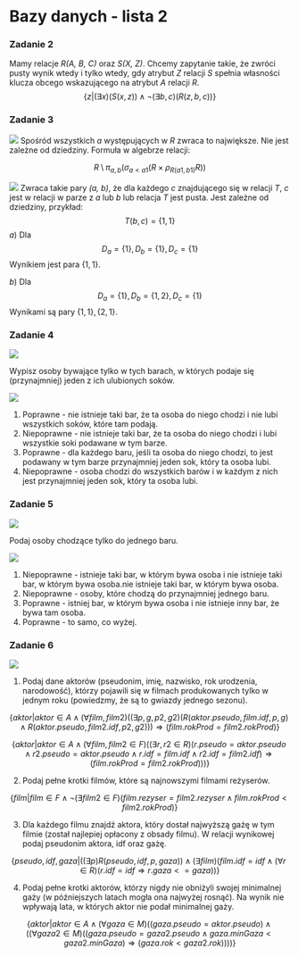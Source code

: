 # Bazy danych - lista 2


### Zadanie 2
Mamy relacje *R(A, B, C)* oraz *S(X, Z)*.
Chcemy zapytanie takie, że zwróci pusty wynik wtedy i tylko wtedy, gdy atrybut *Z* relacji *S* spełnia własności klucza obcego wskazującego na atrybut *A* relacji *R*. 
$$\{z | (\exists{x})(S(x, z)) \wedge \neg (\exists{b, c})(R(z, b, c)) \}$$

### Zadanie 3

![](https://imgur.com/8pqilDO.jpg)
Spośród wszystkich *a* występujących w *R* zwraca to największe.
Nie jest zależne od dziedziny.
Formuła w algebrze relacji:

$$R \setminus \pi_{a,b}(\sigma_{a<a1}(R \times \rho_{R(a1,b1)}R))$$

![](https://imgur.com/XVlrTTH.jpg)
Zwraca takie pary *(a, b)*, że dla każdego *c* znajdującego się w relacji *T*, *c* jest w relacji w parze z *a* lub *b* lub relacja *T* jest pusta.
Jest zależne od dziedziny, przykład:
$$T(b, c) = \{1, 1\}$$
$a)$ Dla
$$D_a = \{1\} , D_b = \{1\}, D_c = \{1\}$$
Wynikiem jest para $\{1, 1\}$.

$b)$ Dla
$$D_a = \{1\}, D_b = \{1, 2\}, D_c = \{1\}$$
Wynikami są pary $\{1, 1\}, \{2, 1\}$.

### Zadanie 4
![](https://i.imgur.com/g1IdXnV.png)

Wypisz osoby bywające tylko w tych barach, w których podaje się (przynajmniej) jeden z ich ulubionych soków.

![](https://i.imgur.com/cmjApJb.png)

1. Poprawne - nie istnieje taki bar, że ta osoba do niego chodzi i nie lubi wszystkich soków, które tam podają. 
2. Niepoprawne - nie istnieje taki bar, że ta osoba do niego chodzi i lubi wszystkie soki podawane w tym barze.
3. Poprawne - dla każdego baru, jeśli ta osoba do niego chodzi, to jest podawany w tym barze przynajmniej jeden sok, który ta osoba lubi.
4. Niepoprawne - osoba chodzi do wszystkich barów i w każdym z nich jest przynajmniej jeden sok, który ta osoba lubi.

### Zadanie 5
![](https://i.imgur.com/g1IdXnV.png)

Podaj osoby chodzące tylko do jednego baru.

![](https://i.imgur.com/X5mXw4Z.png)

1. Niepoprawne - istnieje taki bar, w którym bywa osoba i nie istnieje taki bar, w którym bywa osoba.nie istnieje taki bar, w którym bywa osoba.
2. Niepoprawne - osoby, które chodzą do przynajmniej jednego baru.
3. Poprawne - istniej bar, w którym bywa osoba i nie istnieje inny bar, że bywa tam osoba.
4. Poprawne - to samo, co wyżej.

### Zadanie 6

![](https://i.imgur.com/adFSqxu.png)

1. Podaj dane aktorów (pseudonim, imię, nazwisko, rok urodzenia, narodowość), którzy pojawili się w filmach produkowanych tylko w jednym roku (powiedzmy, że są to gwiazdy jednego sezonu).

$$ \{aktor | aktor \in A \wedge (\forall film, film2) ((
\exists p, g, p2, g2)(R(aktor.pseudo, film.idf, p, g) \wedge R(aktor.pseudo, film2.idf, p2, g2))) \Rightarrow (film.rokProd = film2.rokProd) \} $$

$$ \{aktor | aktor \in A \wedge (\forall film, film2 \in F)((\exists r, r2 \in R)(r.pseudo = aktor.pseudo \wedge r2.pseudo = aktor.pseudo \wedge r.idf = film.idf \wedge r2.idf = film2.idf) \Rightarrow (film.rokProd = film2.rokProd))) \} $$

2. Podaj pełne krotki filmów, które są najnowszymi filmami reżyserów.

$$ \{ film | film \in F \wedge \neg (\exists film2 \in F) (film.rezyser = film2.rezyser \wedge film.rokProd < film2.rokProd) \}$$

3. Dla każdego filmu znajdź aktora, który dostał najwyższą gażę w tym filmie (został najlepiej opłacony z obsady filmu). W relacji wynikowej podaj pseudonim aktora, idf oraz gażę.

$$ \{ pseudo, idf, gaza | ((\exists p)R(pseudo, idf, p, gaza)) \wedge (\exists film)(film.idf = idf \wedge (\forall r \in R)(r.idf = idf \Rightarrow r.gaza <= gaza)) \} $$

4. Podaj pełne krotki aktorów, którzy nigdy nie obniżyli swojej minimalnej gaży (w późniejszych latach mogła ona najwyżej rosnąć). Na wynik nie wpływają lata, w których aktor nie podał minimalnej gaży.

$$ \{ aktor | aktor \in A \wedge (\forall gaza \in M)((gaza.pseudo = aktor.pseudo) \wedge ((\forall gaza2 \in M)((gaza.pseudo = gaza2.pseudo \wedge gaza.minGaza < gaza2.minGaza) \Rightarrow (gaza.rok < gaza2.rok))))\} $$